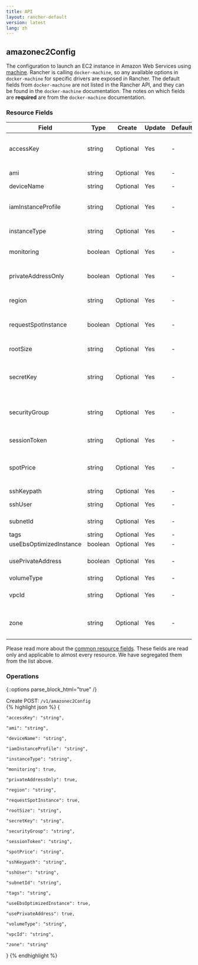 ```yaml
---
title: API
layout: rancher-default
version: latest
lang: zh
---
```


## amazonec2Config

The configuration to launch an EC2 instance in Amazon Web Services using [machine]({{site.baseurl}}/rancher/{{page.version}}/{{page.lang}}/api/api-resources/machine). Rancher is calling `docker-machine`, so any available options in `docker-machine` for specific drivers are exposed in Rancher. The default fields from `docker-machine` are not listed in the Rancher API, and they can be found in the `docker-machine` documentation. The notes on which fields are **required** are from the `docker-machine` documentation.

### Resource Fields

Field | Type | Create | Update | Default | Notes
---|---|---|---|---|---
accessKey | string | Optional | Yes | - | <strong>required</strong> Your access key id for the Amazon Web Services API
ami | string | Optional | Yes | - | The AMI ID of the instance to use
deviceName | string | Optional | Yes | - | 
iamInstanceProfile | string | Optional | Yes | - | The AWS IAM instance role name to be used as the instance profile
instanceType | string | Optional | Yes | - | The AWS instance type to run
monitoring | boolean | Optional | Yes | - | Whether or not to enable CloudWatch Monitoring
privateAddressOnly | boolean | Optional | Yes | - | Whether or not to use the AWS EC2 private IP address
region | string | Optional | Yes | - | The region to use when launching the instance.
requestSpotInstance | boolean | Optional | Yes | - | Whether or not to use AWS EC2 spot instances
rootSize | string | Optional | Yes | - | The root disk size of the AWS EC2 instance (in GB)
secretKey | string | Optional | Yes | - | <strong>required</strong> Your secret access key for the Amazon Web Services API
securityGroup | string | Optional | Yes | - | The AWS VPC security group name to use when launching your instance
sessionToken | string | Optional | Yes | - | The session token for the AWS API
spotPrice | string | Optional | Yes | - | The spot instance bid price (in dollars) if the `requestSpotInstance` is `true`.
sshKeypath | string | Optional | Yes | - | 
sshUser | string | Optional | Yes | - | The SSH login user name
subnetId | string | Optional | Yes | - | The AWS VPC subnet ID
tags | string | Optional | Yes | - | 
useEbsOptimizedInstance | boolean | Optional | Yes | - | 
usePrivateAddress | boolean | Optional | Yes | - | Whether or not to use the AWS EC2 private IP address
volumeType | string | Optional | Yes | - | 
vpcId | string | Optional | Yes | - | <strong>required</strong> The VPC ID to launch the instance in
zone | string | Optional | Yes | - | The AWS zone to launch the instance in (i.e. one of a, b, c, d, e)


Please read more about the [common resource fields]({{site.baseurl}}/rancher/{{page.version}}/{{page.lang}}/api/common/). 
These fields are read only and applicable to almost every resource. We have segregated them from the list above.


### Operations
{::options parse_block_html="true" /}



<div class="action">
<span class="header">
Create
<span class="headerright">POST:  <code>/v1/amazonec2Config</code></span></span>
<div class="action-contents">
{% highlight json %} 
{

	"accessKey": "string",

	"ami": "string",

	"deviceName": "string",

	"iamInstanceProfile": "string",

	"instanceType": "string",

	"monitoring": true,

	"privateAddressOnly": true,

	"region": "string",

	"requestSpotInstance": true,

	"rootSize": "string",

	"secretKey": "string",

	"securityGroup": "string",

	"sessionToken": "string",

	"spotPrice": "string",

	"sshKeypath": "string",

	"sshUser": "string",

	"subnetId": "string",

	"tags": "string",

	"useEbsOptimizedInstance": true,

	"usePrivateAddress": true,

	"volumeType": "string",

	"vpcId": "string",

	"zone": "string"

} 
{% endhighlight %}
</div>
</div>










